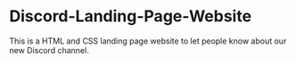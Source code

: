 # Discord-Landing-Page-Website
This is a HTML and CSS landing page website to let people know about our new Discord channel.
